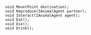     void Move(Point destination);
    void Reproduce(IAnimalAgent partner);
    void Interact(IAnimalAgent agent);
    void Eat();
    void Die();
    void Drink();